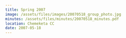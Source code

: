 ```yaml
---
title: Spring 2007
image: /assets/files/images/20070518_group_photo.jpg
minutes: /assets/files/minutes/20070518_minutes.pdf
location: Chemeketa CC
date: 2007-05-18
---
```

